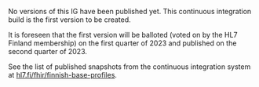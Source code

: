 No versions of this IG have been published yet. This continuous integration build is the first
version to be created.

It is foreseen that the first version will be balloted (voted on by the HL7 Finland membership) on
the first quarter of 2023 and published on the second quarter of 2023.

See the list of published snapshots from the continuous integration system at
[hl7.fi/fhir/finnish-base-profiles](https://www.hl7.fi/fhir/finnish-base-profiles/history.html).

